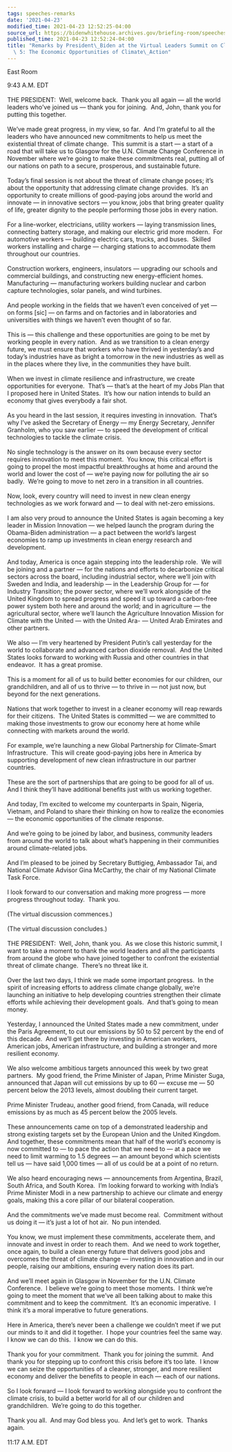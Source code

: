 ```yaml
---
tags: speeches-remarks
date: '2021-04-23'
modified_time: 2021-04-23 12:52:25-04:00
source_url: https://bidenwhitehouse.archives.gov/briefing-room/speeches-remarks/2021/04/23/remarks-by-president-biden-at-the-virtual-leaders-summit-on-climate-session-5-the-economic-opportunities-of-climate-action/
published_time: 2021-04-23 12:52:24-04:00
title: "Remarks by President\_Biden at the Virtual Leaders Summit on Climate Session\
  \ 5: The Economic Opportunities of Climate\_Action"
---
```

 
East Room

9:43 A.M. EDT  
   
THE PRESIDENT:  Well, welcome back.  Thank you all again — all the world
leaders who’ve joined us — thank you for joining.  And, John, thank you
for putting this together.   
   
We’ve made great progress, in my view, so far.  And I’m grateful to all
the leaders who have announced new commitments to help us meet the
existential threat of climate change.  This summit is a start — a start
of a road that will take us to Glasgow for the U.N. Climate Change
Conference in November where we’re going to make these commitments real,
putting all of our nations on path to a secure, prosperous, and
sustainable future.   
   
Today’s final session is not about the threat of climate change poses;
it’s about the opportunity that addressing climate change provides. 
It’s an opportunity to create millions of good-paying jobs around the
world and innovate — in innovative sectors — you know, jobs that bring
greater quality of life, greater dignity to the people performing those
jobs in every nation.   
   
For a line-worker, electricians, utility workers — laying transmission
lines, connecting battery storage, and making our electric grid more
modern.  For automotive workers — building electric cars, trucks, and
buses.  Skilled workers installing and charge — charging stations to
accommodate them throughout our countries.   
   
Construction workers, engineers, insulators — upgrading our schools and
commercial buildings, and constructing new energy-efficient homes. 
Manufacturing — manufacturing workers building nuclear and carbon
capture technologies, solar panels, and wind turbines.   
   
And people working in the fields that we haven’t even conceived of yet —
on forms \[sic\] — on farms and on factories and in laboratories and
universities with things we haven’t even thought of so far.   
   
This is — this challenge and these opportunities are going to be met by
working people in every nation.  And as we transition to a clean energy
future, we must ensure that workers who have thrived in yesterday’s and
today’s industries have as bright a tomorrow in the new industries as
well as in the places where they live, in the communities they have
built.   
   
When we invest in climate resilience and infrastructure, we create
opportunities for everyone.  That’s — that’s at the heart of my Jobs
Plan that I proposed here in United States.  It’s how our nation intends
to build an economy that gives everybody a fair shot.   
   
As you heard in the last session, it requires investing in innovation. 
That’s why I’ve asked the Secretary of Energy — my Energy Secretary,
Jennifer Granholm, who you saw earlier — to speed the development of
critical technologies to tackle the climate crisis.   
   
No single technology is the answer on its own because every sector
requires innovation to meet this moment.  You know, this critical effort
is going to propel the most impactful breakthroughs at home and around
the world and lower the cost of — we’re paying now for polluting the air
so badly.  We’re going to move to net zero in a transition in all
countries.   
   
Now, look, every country will need to invest in new clean energy
technologies as we work forward and — to deal with net-zero
emissions.   
   
I am also very proud to announce the United States is again becoming a
key leader in Mission Innovation — we helped launch the program during
the Obama-Biden administration — a pact between the world’s largest
economies to ramp up investments in clean energy research and
development.   
   
And today, America is once again stepping into the leadership role.  We
will be joining and a partner — for the nations and efforts to
decarbonize critical sectors across the board, including industrial
sector, where we’ll join with Sweden and India, and leadership — in the
Leadership Group for — for Industry Transition; the power sector, where
we’ll work alongside of the United Kingdom to spread progress and speed
it up toward a carbon-free power system both here and around the world;
and in agriculture — the agricultural sector, where we’ll launch the
Agriculture Innovation Mission for Climate with the United — with the
United Ara- — United Arab Emirates and other partners.   
   
We also — I’m very heartened by President Putin’s call yesterday for the
world to collaborate and advanced carbon dioxide removal.  And the
United States looks forward to working with Russia and other countries
in that endeavor.  It has a great promise.   
   
This is a moment for all of us to build better economies for our
children, our grandchildren, and all of us to thrive — to thrive in —
not just now, but beyond for the next generations.  
   
Nations that work together to invest in a cleaner economy will reap
rewards for their citizens.  The United States is committed — we are
committed to making those investments to grow our economy here at home
while connecting with markets around the world.   
   
For example, we’re launching a new Global Partnership for Climate-Smart
Infrastructure.  This will create good-paying jobs here in America by
supporting development of new clean infrastructure in our partner
countries.   
   
These are the sort of partnerships that are going to be good for all of
us.  And I think they’ll have additional benefits just with us working
together.   
   
And today, I’m excited to welcome my counterparts in Spain, Nigeria,
Vietnam, and Poland to share their thinking on how to realize the
economies — the economic opportunities of the climate response.   
   
And we’re going to be joined by labor, and business, community leaders
from around the world to talk about what’s happening in their
communities around climate-related jobs.   
   
And I’m pleased to be joined by Secretary Buttigieg, Ambassador Tai, and
National Climate Advisor Gina McCarthy, the chair of my National Climate
Task Force.  
   
I look forward to our conversation and making more progress — more
progress throughout today.  Thank you.  
   
(The virtual discussion commences.)  
   
(The virtual discussion concludes.)  
   
THE PRESIDENT:  Well, John, thank you.  As we close this historic
summit, I want to take a moment to thank the world leaders and all the
participants from around the globe who have joined together to confront
the existential threat of climate change.  There’s no threat like it.   
   
Over the last two days, I think we made some important progress.  In the
spirit of increasing efforts to address climate change globally, we’re
launching an initiative to help developing countries strengthen their
climate efforts while achieving their development goals.  And that’s
going to mean money.   
   
Yesterday, I announced the United States made a new commitment, under
the Paris Agreement, to cut our emissions by 50 to 52 percent by the end
of this decade.  And we’ll get there by investing in American workers,
American jobs, American infrastructure, and building a stronger and more
resilient economy.   
   
We also welcome ambitious targets announced this week by two great
partners.  My good friend, the Prime Minister of Japan, Prime Minister
Suga, announced that Japan will cut emissions by up to 60 — excuse me —
50 percent below the 2013 levels, almost doubling their current
target.   
   
Prime Minister Trudeau, another good friend, from Canada, will reduce
emissions by as much as 45 percent below the 2005 levels.   
   
These announcements came on top of a demonstrated leadership and strong
existing targets set by the European Union and the United Kingdom.  And
together, these commitments mean that half of the world’s economy is now
committed to — to pace the action that we need to — at a pace we need to
limit warming to 1.5 degrees — an amount beyond which scientists tell us
— have said 1,000 times — all of us could be at a point of no return.   
   
We also heard encouraging news — announcements from Argentina, Brazil,
South Africa, and South Korea.  I’m looking forward to working with
India’s Prime Minister Modi in a new partnership to achieve our climate
and energy goals, making this a core pillar of our bilateral
cooperation.   
   
And the commitments we’ve made must become real.  Commitment without us
doing it — it’s just a lot of hot air.  No pun intended.   
   
You know, we must implement these commitments, accelerate them, and
innovate and invest in order to reach them.  And we need to work
together, once again, to build a clean energy future that delivers good
jobs and overcomes the threat of climate change — investing in
innovation and in our people, raising our ambitions, ensuring every
nation does its part.   
   
And we’ll meet again in Glasgow in November for the U.N. Climate
Conference.  I believe we’re going to meet those moments.  I think we’re
going to meet the moment that we’ve all been talking about to make this
commitment and to keep the commitment.  It’s an economic imperative.  I
think it’s a moral imperative to future generations.   
   
Here in America, there’s never been a challenge we couldn’t meet if we
put our minds to it and did it together.  I hope your countries feel the
same way.  I know we can do this.  I know we can do this.  
   
Thank you for your commitment.  Thank you for joining the summit.  And
thank you for stepping up to confront this crisis before it’s too late. 
I know we can seize the opportunities of a cleaner, stronger, and more
resilient economy and deliver the benefits to people in each — each of
our nations.   
   
So I look forward — I look forward to working alongside you to confront
the climate crisis, to build a better world for all of our children and
grandchildren.  We’re going to do this together.   
   
Thank you all.  And may God bless you.  And let’s get to work.  Thanks
again.   
   
11:17 A.M. EDT
